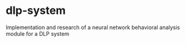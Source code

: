 # dlp-system
Implementation and research of a neural network behavioral analysis module for a DLP system
